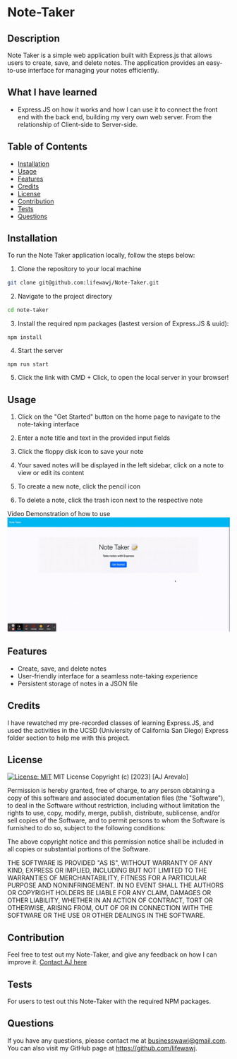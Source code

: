 # Note-Taker

## Description

Note Taker is a simple web application built with Express.js that allows users to create, save, and delete notes. The application provides an easy-to-use interface for managing your notes efficiently.


## What I have learned

- Express.JS on how it works and how I can use it to connect the front end with the back end, building my very own web server. From the relationship of Client-side to Server-side.

## Table of Contents

- [Installation](#installation)
- [Usage](#usage)
- [Features](#features)
- [Credits](#credits)
- [License](#license)
- [Contribution](#contribution)
- [Tests](#tests)
- [Questions](#questions)

## Installation

To run the Note Taker application locally, follow the steps below:

1. Clone the repository to your local machine
```bash
git clone git@github.com:lifewawj/Note-Taker.git
```
2. Navigate to the project directory
```bash
cd note-taker
```
3. Install the required npm packages (lastest version of Express.JS & uuid):
```
npm install
```
4. Start the server
```
npm run start
```
5. Click the link with CMD + Click, to open the local server in your browser!

## Usage

1. Click on the "Get Started" button on the home page to navigate to the note-taking interface

2. Enter a note title and text in the provided input fields

3. Click the floppy disk icon to save your note

4. Your saved notes will be displayed in the left sidebar, click on a note to view or edit its content

5. To create a new note, click the pencil icon

6. To delete a note, click the trash icon next to the respective note

Video Demonstration of how to use
![GIF of Note Taker](public/assets/note-taker-tutorial.gif)

## Features

- Create, save, and delete notes
-  User-friendly interface for a seamless note-taking experience
- Persistent storage of notes in a JSON file

## Credits

I have rewatched my pre-recorded classes of learning Express.JS, and used the activities in the UCSD (Univiersity of California San Diego) Express folder section to help me with this project.

## License

[![License: MIT](https://img.shields.io/badge/License-MIT-yellow.svg)](https://opensource.org/licenses/MIT)
MIT License 
Copyright (c) [2023] [AJ Arevalo]

Permission is hereby granted, free of charge, to any person obtaining a copy
of this software and associated documentation files (the "Software"), to deal
in the Software without restriction, including without limitation the rights
to use, copy, modify, merge, publish, distribute, sublicense, and/or sell
copies of the Software, and to permit persons to whom the Software is
furnished to do so, subject to the following conditions:

The above copyright notice and this permission notice shall be included in all
copies or substantial portions of the Software.

THE SOFTWARE IS PROVIDED "AS IS", WITHOUT WARRANTY OF ANY KIND, EXPRESS OR
IMPLIED, INCLUDING BUT NOT LIMITED TO THE WARRANTIES OF MERCHANTABILITY,
FITNESS FOR A PARTICULAR PURPOSE AND NONINFRINGEMENT. IN NO EVENT SHALL THE
AUTHORS OR COPYRIGHT HOLDERS BE LIABLE FOR ANY CLAIM, DAMAGES OR OTHER
LIABILITY, WHETHER IN AN ACTION OF CONTRACT, TORT OR OTHERWISE, ARISING FROM,
OUT OF OR IN CONNECTION WITH THE SOFTWARE OR THE USE OR OTHER DEALINGS IN THE
SOFTWARE.

## Contribution

Feel free to test out my Note-Taker, and give any feedback on how I can improve it. [Contact AJ here](#questions)

## Tests

For users to test out this Note-Taker with the required NPM packages.

## Questions

If you have any questions, please contact me at businesswawj@gmail.com.
You can also visit my GitHub page at https://github.com/lifewawj.